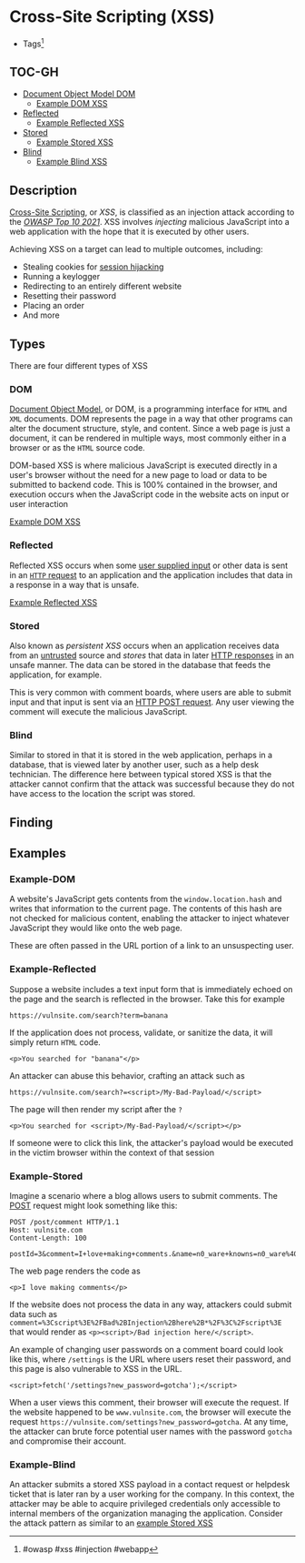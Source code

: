 # Cross-Site Scripting (XSS)
- Tags[^1]

[^1]: #owasp #xss #injection #webapp 

## TOC-GH
- [Document Object Model DOM](#DOM)
	- [Example DOM XSS](#Example-DOM)
- [Reflected](#Reflected)
	- [Example Reflected XSS](#Example-Reflected)
- [Stored](#Stored)
	- [Example Stored XSS](#Example-Stored)
- [Blind](#Blind)
	- [Example Blind XSS](#Example-Blind)


## Description
[Cross-Site Scripting](Cross-Site%20Scripting%20(XSS).md), or *XSS*, is classified as an injection attack according to the [*OWASP Top 10 2021*](https://owasp.org/www-project-top-ten/). XSS involves *injecting* malicious JavaScript into a web application with the hope that it is executed by other users. 

Achieving XSS on a target can lead to multiple outcomes, including:
- Stealing cookies for [session hijacking](Session%20Hijacking.md)
- Running a keylogger
- Redirecting to an entirely different website
- Resetting their password
- Placing an order
- And more

## Types
There are four different types of XSS

### DOM
[Document Object Model](../concepts/Web%20Technologies/document_objet_model_dom.md), or DOM, is a programming interface for `HTML` and `XML` documents. DOM represents the page in a way that other programs can alter the document structure, style, and content. Since a web page is just a document, it can be rendered in multiple ways, most commonly either in a browser or as the `HTML` source code. 

DOM-based XSS is where malicious JavaScript is executed directly in a user's browser without the need for a new page to load or data to be submitted to backend code. This is 100% contained in the browser, and execution occurs when the JavaScript code in the website acts on input or user interaction

[Example DOM XSS](#Example%20DOM%20XSS)

### Reflected
Reflected XSS occurs when some [user supplied input](../concepts/user_supplied_input.md)  or other data is sent in an [`HTTP` request](../concepts/Web%20Technologies/http_request.md) to an application and the application includes that data in a response in a way that is unsafe. 

[Example Reflected XSS](#Example%20Reflected%20XSS)

### Stored
Also known as *persistent XSS* occurs when an application receives data from an [untrusted](../concepts/trust.md) source and *stores* that data in later [HTTP responses](../concepts/Web%20Technologies/http_response.md) in an unsafe manner. The data can be stored in the database that feeds the application, for example. 

This is very common with comment boards, where users are able to submit input and that input is sent via an [HTTP POST request](../concepts/Web%20Technologies/POST.md). Any user viewing the comment will execute the malicious JavaScript.

### Blind
Similar to stored in that it is stored in the web application, perhaps in a database, that is viewed later by another user, such as a help desk technician. The difference here between typical stored XSS is that the attacker cannot confirm that the attack was successful because they do not have access to the location the script was stored. 

## Finding

## Examples
### Example-DOM
A website's JavaScript gets contents from the `window.location.hash` and writes that information to the current page. The contents of this hash are not checked for malicious content, enabling the attacker to inject whatever JavaScript they would like onto the web page. 

These are often passed in the URL portion of a link to an unsuspecting user. 

### Example-Reflected 
Suppose a website includes a text input form that is immediately echoed on the page and the search is reflected in the browser. Take this for example

`https://vulnsite.com/search?term=banana`

If the application does not process, validate, or sanitize the data, it will simply return `HTML` code. 

`<p>You searched for "banana"</p>`

An attacker can abuse this behavior, crafting an attack such as

`https://vulnsite.com/search?=<script>/My-Bad-Payload/</script>`

The page will then render my script after the `?`

`<p>You searched for <script>/My-Bad-Payload/</script></p>`

If someone were to click this link, the attacker's payload would be executed in the victim browser within the context of that session

### Example-Stored
Imagine a scenario where a blog allows users to submit comments. The [POST](../concepts/Web%20Technologies/POST.md) request might look something like this:

```
POST /post/comment HTTP/1.1  
Host: vulnsite.com  
Content-Length: 100  
  
postId=3&comment=I+love+making+comments.&name=n0_ware+knowns=n0_ware%40someemail.io
```

The web page renders the code as 

`<p>I love making comments</p>`

If the website does not process the data in any way, attackers could submit data  such as `comment=%3Cscript%3E%2FBad%2BInjection%2Bhere%2B*%2F%3C%2Fscript%3E` that would render as `<p><script>/Bad injection here/</script>`.

An example of changing user passwords on a comment board could look like this, where `/settings` is the URL where users reset their password, and this page is also vulnerable to XSS in the URL. 

`<script>fetch('/settings?new_password=gotcha');</script>`

When a user views this comment, their browser will execute the request. If the website happened to be `www.vulnsite.com`, the browser will execute the request `https://vulnsite.com/settings?new_password=gotcha`. At any time, the attacker can brute force potential user names with the password `gotcha` and compromise their account. 

### Example-Blind
An attacker submits a stored XSS payload in a contact request or helpdesk ticket that is later ran by a user working for the company. In this context, the attacker may be able to acquire privileged credentials only accessible to internal members of the organization managing the application. Consider the attack pattern as similar to an [example Stored XSS](#Example%20Stored%20XSS)